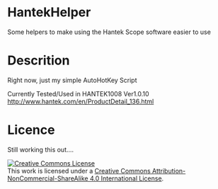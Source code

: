 # HantekHelper
Some helpers to make using the Hantek Scope software easier to use


# Descrition 
Right now, just my simple AutoHotKey Script 


Currently Tested/Used in HANTEK1008 Ver1.0.10     
http://www.hantek.com/en/ProductDetail_136.html





# Licence
Still working this out.... 

<a rel="license" href="http://creativecommons.org/licenses/by-nc-sa/4.0/"><img alt="Creative Commons License" style="border-width:0" src="https://i.creativecommons.org/l/by-nc-sa/4.0/88x31.png" /></a><br />This work is licensed under a <a rel="license" href="http://creativecommons.org/licenses/by-nc-sa/4.0/">Creative Commons Attribution-NonCommercial-ShareAlike 4.0 International License</a>.
